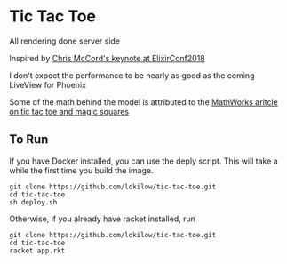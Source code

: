 # Tic Tac Toe

All rendering done server side

Inspired by [Chris McCord's keynote at
ElixirConf2018](https://www.youtube.com/watch?v=Z2DU0qLfPIY)

I don't expect the performance to be nearly as good as the coming LiveView for Phoenix

Some of the math behind the model is attributed to the [MathWorks aritcle on tic tac toe
and magic
squares](https://www.mathworks.com/content/dam/mathworks/mathworks-dot-com/moler/exm/chapters/tictactoe.pdf)

## To Run
If you have Docker installed, you can use the deply script.
This will take a while the first time you build the image.
```
git clone https://github.com/lokilow/tic-tac-toe.git
cd tic-tac-toe 
sh deploy.sh
```

Otherwise, if you already have racket installed, run

```
git clone https://github.com/lokilow/tic-tac-toe.git
cd tic-tac-toe 
racket app.rkt
```
